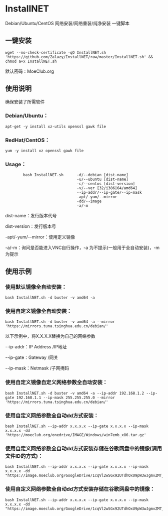 # InstallNET
Debian/Ubuntu/CentOS 网络安装/网络重装/纯净安装 一键脚本

## 一键安装
```
wget --no-check-certificate -qO InstallNET.sh 'https://github.com/Zalazy/InstallNET/raw/master/InstallNET.sh' && chmod a+x InstallNET.sh
```

默认密码：MoeClub.org

## 使用说明

确保安装了所需软件

### Debian/Ubuntu：

```
apt-get -y install xz-utils openssl gawk file
```

### RedHat/CentOS：

```
yum -y install xz openssl gawk file
```

### Usage：
```
        bash InstallNET.sh      -d/--debian [dist-name]
                                -u/--ubuntu [dist-name]
                                -c/--centos [dist-version]
                                -v/--ver [32/i386|64/amd64]
                                --ip-addr/--ip-gate/--ip-mask
                                -apt/-yum/--mirror
                                -dd/--image
                                -a/-m
```

dist-name：发行版本代号

dist-version：发行版本号

-apt/-yum/--mirror：使用定义镜像

-a/-m：询问是否能进入VNC自行操作，-a 为不提示(一般用于全自动安装)，-m 为提示

## 使用示例

### 使用默认镜像全自动安装：

```
bash InstallNET.sh -d buster -v amd64 -a
```

### 使用自定义镜像全自动安装：

```
bash InstallNET.sh -d buster -v amd64 -a --mirror 'https://mirrors.tuna.tsinghua.edu.cn/debian/'
```

以下示例中，将X.X.X.X替换为自己的网络参数

--ip-addr：IP Address    /IP地址

--ip-gate：Gateway       /网关

--ip-mask：Netmask       /子网掩码

### 使用自定义镜像自定义网络参数全自动安装：

```
bash InstallNET.sh -d buster -v amd64 -a --ip-addr 192.168.1.2 --ip-gate 192.168.1.1 --ip-mask 255.255.255.0 --mirror 'https://mirrors.tuna.tsinghua.edu.cn/debian/'
```

### 使用自定义网络参数全自动dd方式安装：

```
bash InstallNET.sh --ip-addr x.x.x.x --ip-gate x.x.x.x --ip-mask x.x.x.x -dd 'https://moeclub.org/onedrive/IMAGE/Windows/win7emb_x86.tar.gz'
```

### 使用自定义网络参数全自动dd方式安装存储在谷歌网盘中的镜像(调用文件ID的方式)：

```
bash InstallNET.sh --ip-addr x.x.x.x --ip-gate x.x.x.x --ip-mask x.x.x.x -dd "https://image.moeclub.org/GoogleDrive/1cqVl2wSGx92UTdhOxU9pW3wJgmvZMT_J"
```

### 使用自定义网络参数全自动dd方式安装存储在谷歌网盘中的镜像：

```
bash InstallNET.sh --ip-addr x.x.x.x --ip-gate x.x.x.x --ip-mask x.x.x.x -dd "https://image.moeclub.org/GoogleDrive/1cqVl2wSGx92UTdhOxU9pW3wJgmvZMT_J"
```
